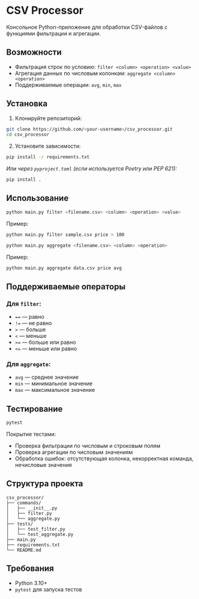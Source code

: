 
# CSV Processor

Консольное Python-приложение для обработки CSV-файлов с функциями фильтрации и агрегации.

## Возможности

- Фильтрация строк по условию: `filter <column> <operation> <value>`
- Агрегация данных по числовым колонкам: `aggregate <column> <operation>`
- Поддерживаемые операции: `avg`, `min`, `max`

## Установка

1. Клонируйте репозиторий:

```bash
git clone https://github.com/<your-username>/csv_processor.git
cd csv_processor
````

2. Установите зависимости:

```bash
pip install -r requirements.txt
```

*Или через `pyproject.toml` (если используется Poetry или PEP 621):*

```bash
pip install .
```

## Использование

```bash
python main.py filter <filename.csv> <column> <operation> <value>
```

Пример:

```bash
python main.py filter sample.csv price > 100
```

```bash
python main.py aggregate <filename.csv> <column> <operation>
```

Пример:

```bash
python main.py aggregate data.csv price avg
```

## Поддерживаемые операторы

### Для `filter`:

* `==` — равно
* `!=` — не равно
* `>` — больше
* `<` — меньше
* `>=` — больше или равно
* `<=` — меньше или равно

### Для `aggregate`:

* `avg` — среднее значение
* `min` — минимальное значение
* `max` — максимальное значение

## Тестирование

```bash
pytest
```

Покрытие тестами:

* Проверка фильтрации по числовым и строковым полям
* Проверка агрегации по числовым значениям
* Обработка ошибок: отсутствующая колонка, некорректная команда, нечисловые значения

## Структура проекта

```
csv_processor/
├── commands/
│   ├── __init__.py
│   ├── filter.py
│   └── aggregate.py
├── tests/
│   ├── test_filter.py
│   └── test_aggregate.py
├── main.py
├── requirements.txt
└── README.md
```

## Требования

* Python 3.10+
* `pytest` для запуска тестов